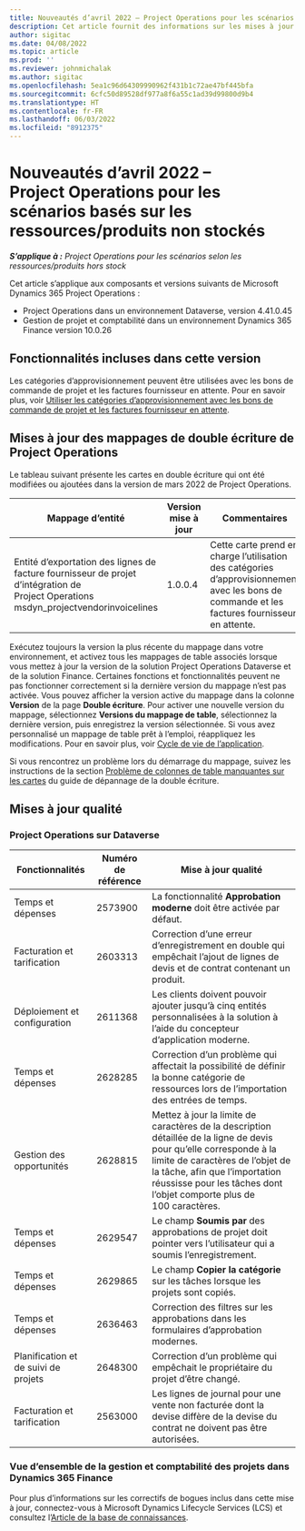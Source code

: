 ```yaml
---
title: Nouveautés d’avril 2022 – Project Operations pour les scénarios basés sur les ressources/produits non stockés
description: Cet article fournit des informations sur les mises à jour de qualité disponibles dans la version d’avril 2022 de Microsoft Dynamics 365 Project Operations pour les scénarios basés sur les ressources/produits non stockés.
author: sigitac
ms.date: 04/08/2022
ms.topic: article
ms.prod: ''
ms.reviewer: johnmichalak
ms.author: sigitac
ms.openlocfilehash: 5ea1c96d64309990962f431b1c72ae47bf445bfa
ms.sourcegitcommit: 6cfc50d89528df977a8f6a55c1ad39d99800d9b4
ms.translationtype: HT
ms.contentlocale: fr-FR
ms.lasthandoff: 06/03/2022
ms.locfileid: "8912375"
---
```

# <a name="whats-new-april-2022---project-operations-for-resourcenon-stocked-based-scenarios"></a>Nouveautés d’avril 2022 – Project Operations pour les scénarios basés sur les ressources/produits non stockés

_**S’applique à :** Project Operations pour les scénarios selon les ressources/produits hors stock_

Cet article s’applique aux composants et versions suivants de Microsoft Dynamics 365 Project Operations :

- Project Operations dans un environnement Dataverse, version 4.41.0.45
- Gestion de projet et comptabilité dans un environnement Dynamics 365 Finance version 10.0.26

## <a name="features-included-in-this-release"></a>Fonctionnalités incluses dans cette version

Les catégories d’approvisionnement peuvent être utilisées avec les bons de commande de projet et les factures fournisseur en attente. Pour en savoir plus, voir [Utiliser les catégories d’approvisionnement avec les bons de commande de projet et les factures fournisseur en attente](configure-procurement-categories.md).

## <a name="project-operations-dual-write-maps-updates"></a>Mises à jour des mappages de double écriture de Project Operations

Le tableau suivant présente les cartes en double écriture qui ont été modifiées ou ajoutées dans la version de mars 2022 de Project Operations.

| Mappage d’entité | Version mise à jour | Commentaires |
| -------------- | ------------------- | ------------|
| Entité d’exportation des lignes de facture fournisseur de projet d’intégration de Project Operations msdyn\_projectvendorinvoicelines | 1.0.0.4 | Cette carte prend en charge l’utilisation des catégories d’approvisionnement avec les bons de commande et les factures fournisseur en attente. |

Exécutez toujours la version la plus récente du mappage dans votre environnement, et activez tous les mappages de table associés lorsque vous mettez à jour la version de la solution Project Operations Dataverse et de la solution Finance. Certaines fonctions et fonctionnalités peuvent ne pas fonctionner correctement si la dernière version du mappage n’est pas activée. Vous pouvez afficher la version active du mappage dans la colonne **Version** de la page **Double écriture**. Pour activer une nouvelle version du mappage, sélectionnez **Versions du mappage de table**, sélectionnez la dernière version, puis enregistrez la version sélectionnée. Si vous avez personnalisé un mappage de table prêt à l’emploi, réappliquez les modifications. Pour en savoir plus, voir [Cycle de vie de l’application](/dynamics365/fin-ops-core/dev-itpro/data-entities/dual-write/app-lifecycle-management).

Si vous rencontrez un problème lors du démarrage du mappage, suivez les instructions de la section [Problème de colonnes de table manquantes sur les cartes](/dynamics365/fin-ops-core/dev-itpro/data-entities/dual-write/dual-write-troubleshooting-finops-upgrades#missing-table-columns-issue-on-maps) du guide de dépannage de la double écriture.

## <a name="quality-updates"></a>Mises à jour qualité

### <a name="project-operations-on-dataverse"></a>Project Operations sur Dataverse

| Fonctionnalités | Numéro de référence | Mise à jour qualité |
| ------------ | ---------------- | -------------- |
| Temps et dépenses | 2573900 | La fonctionnalité **Approbation moderne** doit être activée par défaut. |
| Facturation et tarification | 2603313 | Correction d’une erreur d’enregistrement en double qui empêchait l’ajout de lignes de devis et de contrat contenant un produit. |
| Déploiement et configuration | 2611368 | Les clients doivent pouvoir ajouter jusqu’à cinq entités personnalisées à la solution à l’aide du concepteur d’application moderne. |
| Temps et dépenses | 2628285 | Correction d’un problème qui affectait la possibilité de définir la bonne catégorie de ressources lors de l’importation des entrées de temps. |
| Gestion des opportunités| 2628815 | Mettez à jour la limite de caractères de la description détaillée de la ligne de devis pour qu’elle corresponde à la limite de caractères de l’objet de la tâche, afin que l’importation réussisse pour les tâches dont l’objet comporte plus de 100 caractères. |
| Temps et dépenses| 2629547 | Le champ **Soumis par** des approbations de projet doit pointer vers l’utilisateur qui a soumis l’enregistrement. |
| Temps et dépenses| 2629865 | Le champ **Copier la catégorie** sur les tâches lorsque les projets sont copiés. |
| Temps et dépenses| 2636463 | Correction des filtres sur les approbations dans les formulaires d’approbation modernes. |
| Planification et de suivi de projets | 2648300 | Correction d’un problème qui empêchait le propriétaire du projet d’être changé. |
| Facturation et tarification | 2563000 | Les lignes de journal pour une vente non facturée dont la devise diffère de la devise du contrat ne doivent pas être autorisées. |

### <a name="project-management-and-accounting-in-dynamics-365-finance"></a>Vue d’ensemble de la gestion et comptabilité des projets dans Dynamics 365 Finance

Pour plus d’informations sur les correctifs de bogues inclus dans cette mise à jour, connectez-vous à Microsoft Dynamics Lifecycle Services (LCS) et consultez l’[Article de la base de connaissances](https://fix.lcs.dynamics.com/Issue/Details?bugId=662864).

